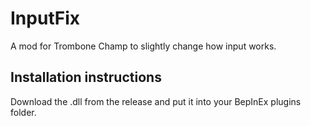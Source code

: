 # InputFix
A mod for Trombone Champ to slightly change how input works.

## Installation instructions
Download the .dll from the release and put it into your BepInEx plugins folder.
